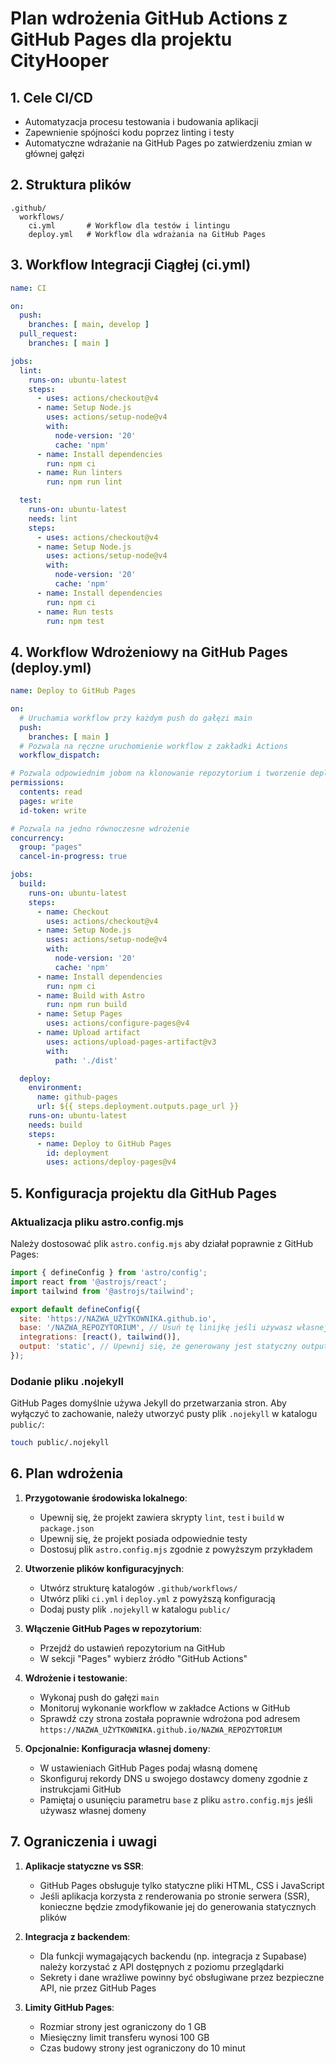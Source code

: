 # Plan wdrożenia GitHub Actions z GitHub Pages dla projektu CityHooper

## 1. Cele CI/CD

- Automatyzacja procesu testowania i budowania aplikacji
- Zapewnienie spójności kodu poprzez linting i testy
- Automatyczne wdrażanie na GitHub Pages po zatwierdzeniu zmian w głównej gałęzi

## 2. Struktura plików

```
.github/
  workflows/
    ci.yml       # Workflow dla testów i lintingu
    deploy.yml   # Workflow dla wdrażania na GitHub Pages
```

## 3. Workflow Integracji Ciągłej (ci.yml)

```yaml
name: CI

on:
  push:
    branches: [ main, develop ]
  pull_request:
    branches: [ main ]

jobs:
  lint:
    runs-on: ubuntu-latest
    steps:
      - uses: actions/checkout@v4
      - name: Setup Node.js
        uses: actions/setup-node@v4
        with:
          node-version: '20'
          cache: 'npm'
      - name: Install dependencies
        run: npm ci
      - name: Run linters
        run: npm run lint

  test:
    runs-on: ubuntu-latest
    needs: lint
    steps:
      - uses: actions/checkout@v4
      - name: Setup Node.js
        uses: actions/setup-node@v4
        with:
          node-version: '20'
          cache: 'npm'
      - name: Install dependencies
        run: npm ci
      - name: Run tests
        run: npm test
```

## 4. Workflow Wdrożeniowy na GitHub Pages (deploy.yml)

```yaml
name: Deploy to GitHub Pages

on:
  # Uruchamia workflow przy każdym push do gałęzi main
  push:
    branches: [ main ]
  # Pozwala na ręczne uruchomienie workflow z zakładki Actions
  workflow_dispatch:

# Pozwala odpowiednim jobom na klonowanie repozytorium i tworzenie deployment
permissions:
  contents: read
  pages: write
  id-token: write

# Pozwala na jedno równoczesne wdrożenie
concurrency:
  group: "pages"
  cancel-in-progress: true

jobs:
  build:
    runs-on: ubuntu-latest
    steps:
      - name: Checkout
        uses: actions/checkout@v4
      - name: Setup Node.js
        uses: actions/setup-node@v4
        with:
          node-version: '20'
          cache: 'npm'
      - name: Install dependencies
        run: npm ci
      - name: Build with Astro
        run: npm run build
      - name: Setup Pages
        uses: actions/configure-pages@v4
      - name: Upload artifact
        uses: actions/upload-pages-artifact@v3
        with:
          path: './dist'

  deploy:
    environment:
      name: github-pages
      url: ${{ steps.deployment.outputs.page_url }}
    runs-on: ubuntu-latest
    needs: build
    steps:
      - name: Deploy to GitHub Pages
        id: deployment
        uses: actions/deploy-pages@v4
```

## 5. Konfiguracja projektu dla GitHub Pages

### Aktualizacja pliku astro.config.mjs

Należy dostosować plik `astro.config.mjs` aby działał poprawnie z GitHub Pages:

```js
import { defineConfig } from 'astro/config';
import react from '@astrojs/react';
import tailwind from '@astrojs/tailwind';

export default defineConfig({
  site: 'https://NAZWA_UŻYTKOWNIKA.github.io',
  base: '/NAZWA_REPOZYTORIUM', // Usuń tę linijkę jeśli używasz własnej domeny
  integrations: [react(), tailwind()],
  output: 'static', // Upewnij się, że generowany jest statyczny output
});
```

### Dodanie pliku .nojekyll

GitHub Pages domyślnie używa Jekyll do przetwarzania stron. Aby wyłączyć to zachowanie, należy utworzyć pusty plik `.nojekyll` w katalogu `public/`:

```bash
touch public/.nojekyll
```

## 6. Plan wdrożenia

1. **Przygotowanie środowiska lokalnego**:
   - Upewnij się, że projekt zawiera skrypty `lint`, `test` i `build` w `package.json`
   - Upewnij się, że projekt posiada odpowiednie testy
   - Dostosuj plik `astro.config.mjs` zgodnie z powyższym przykładem

2. **Utworzenie plików konfiguracyjnych**:
   - Utwórz strukturę katalogów `.github/workflows/`
   - Utwórz pliki `ci.yml` i `deploy.yml` z powyższą konfiguracją
   - Dodaj pusty plik `.nojekyll` w katalogu `public/`

3. **Włączenie GitHub Pages w repozytorium**:
   - Przejdź do ustawień repozytorium na GitHub
   - W sekcji "Pages" wybierz źródło "GitHub Actions"

4. **Wdrożenie i testowanie**:
   - Wykonaj push do gałęzi `main`
   - Monitoruj wykonanie workflow w zakładce Actions w GitHub
   - Sprawdź czy strona została poprawnie wdrożona pod adresem `https://NAZWA_UŻYTKOWNIKA.github.io/NAZWA_REPOZYTORIUM`

5. **Opcjonalnie: Konfiguracja własnej domeny**:
   - W ustawieniach GitHub Pages podaj własną domenę
   - Skonfiguruj rekordy DNS u swojego dostawcy domeny zgodnie z instrukcjami GitHub
   - Pamiętaj o usunięciu parametru `base` z pliku `astro.config.mjs` jeśli używasz własnej domeny

## 7. Ograniczenia i uwagi

1. **Aplikacje statyczne vs SSR**:
   - GitHub Pages obsługuje tylko statyczne pliki HTML, CSS i JavaScript
   - Jeśli aplikacja korzysta z renderowania po stronie serwera (SSR), konieczne będzie zmodyfikowanie jej do generowania statycznych plików

2. **Integracja z backendem**:
   - Dla funkcji wymagających backendu (np. integracja z Supabase) należy korzystać z API dostępnych z poziomu przeglądarki
   - Sekrety i dane wrażliwe powinny być obsługiwane przez bezpieczne API, nie przez GitHub Pages

3. **Limity GitHub Pages**:
   - Rozmiar strony jest ograniczony do 1 GB
   - Miesięczny limit transferu wynosi 100 GB
   - Czas budowy strony jest ograniczony do 10 minut 